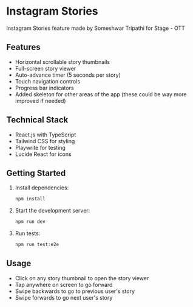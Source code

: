 # Instagram Stories

Instagram Stories feature made by Someshwar Tripathi for Stage - OTT

## Features

- Horizontal scrollable story thumbnails
- Full-screen story viewer
- Auto-advance timer (5 seconds per story)
- Touch navigation controls
- Progress bar indicators
- Added skeleton for other areas of the app (these could be way more improved if needed)

## Technical Stack

- React.js with TypeScript
- Tailwind CSS for styling
- Playwrite for testing
- Lucide React for icons

## Getting Started

1. Install dependencies:

   ```bash
   npm install
   ```

2. Start the development server:

   ```bash
   npm run dev
   ```

3. Run tests:

   ```bash
   npm run test:e2e
   ```

## Usage

- Click on any story thumbnail to open the story viewer
- Tap anywhere on screen to go forward
- Swipe backwards to go to previous user's story
- Swipe forwards to go next user's story
